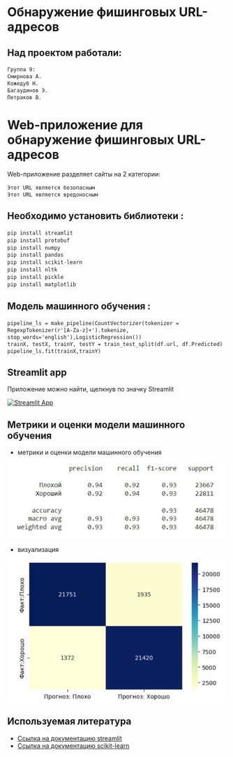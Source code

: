 # Обнаружение фишинговых URL-адресов

## Над проектом работали:

```
Группа 9:
Смирнова А.
Кожедуб Н.
Багаудинов Э.
Петраков В.
```

# Web-приложение для обнаружение фишинговых URL-адресов
Web-приложение разделяет сайты на 2 категории:

```
Этот URL является безопасным
Этот URL является вредоносным
```
## Необходимо установить  библиотеки :
```python
pip install streamlit
pip install protobuf
pip install numpy
pip install pandas
pip install scikit-learn
pip install nltk
pip install pickle
pip install matplotlib
```
## Модель машинного обучения :

```
pipeline_ls = make_pipeline(CountVectorizer(tokenizer = RegexpTokenizer(r'[A-Za-z]+').tokenize, stop_words='english'),LogisticRegression())
trainX, testX, trainY, testY = train_test_split(df.url, df.Predicted)
pipeline_ls.fit(trainX,trainY)
```

## Streamlit app
Приложение можно найти, щелкнув по значку Streamlit

[![Streamlit App](https://static.streamlit.io/badges/streamlit_badge_black_white.svg)](https://smirnovaanastasia1234-final-hw-streamlit-sq0yb0.streamlit.app/)

## Метрики и оценки модели машинного обучения

* метрики и оценки модели машинного обучения
  
![Accurancy](images/accurancy.jpg "Accurancy")

* визуализация

![train](images/train.jpg "train")

## Используемая литература
* [Ссылка на документацию streamlit](https://docs.streamlit.io/)
* [Ссылка на документацию scikit-learn](https://scikit-learn.org/)

